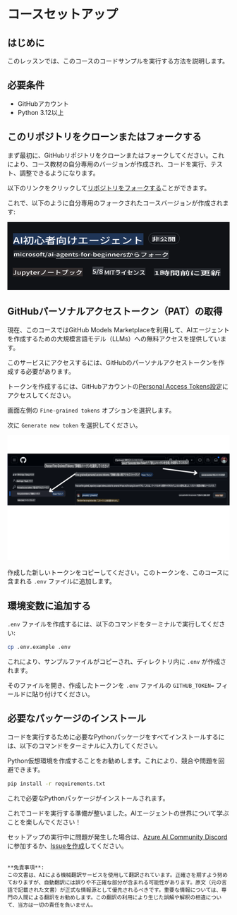 # コースセットアップ

## はじめに

このレッスンでは、このコースのコードサンプルを実行する方法を説明します。

## 必要条件

- GitHubアカウント
- Python 3.12以上

## このリポジトリをクローンまたはフォークする

まず最初に、GitHubリポジトリをクローンまたはフォークしてください。これにより、コース教材の自分専用のバージョンが作成され、コードを実行、テスト、調整できるようになります。

以下のリンクをクリックして[リポジトリをフォークする](https://github.com/microsoft/ai-agents-for-beginners/fork)ことができます。

これで、以下のように自分専用のフォークされたコースバージョンが作成されます:

![フォークされたリポジトリ](../../../translated_images/forked-repo.eea246a73044cc984a1e462349e36e7336204f00785e3187b7399905feeada07.ja.png)

## GitHubパーソナルアクセストークン（PAT）の取得

現在、このコースではGitHub Models Marketplaceを利用して、AIエージェントを作成するための大規模言語モデル（LLMs）への無料アクセスを提供しています。

このサービスにアクセスするには、GitHubのパーソナルアクセストークンを作成する必要があります。

トークンを作成するには、GitHubアカウントの[Personal Access Tokens設定](https://github.com/settings/personal-access-tokens)にアクセスしてください。

画面左側の `Fine-grained tokens` オプションを選択します。

次に `Generate new token` を選択してください。

![トークンの生成](../../../translated_images/generate-token.361ec40abe59b84ac68d63c23e2b6854d6fad82bd4e41feb98fc0e6f030e8ef7.ja.png)

作成した新しいトークンをコピーしてください。このトークンを、このコースに含まれる `.env` ファイルに追加します。

## 環境変数に追加する

`.env` ファイルを作成するには、以下のコマンドをターミナルで実行してください:

```bash
cp .env.example .env
```

これにより、サンプルファイルがコピーされ、ディレクトリ内に `.env` が作成されます。

そのファイルを開き、作成したトークンを `.env` ファイルの `GITHUB_TOKEN=` フィールドに貼り付けてください。

## 必要なパッケージのインストール

コードを実行するために必要なPythonパッケージをすべてインストールするには、以下のコマンドをターミナルに入力してください。

Python仮想環境を作成することをお勧めします。これにより、競合や問題を回避できます。

```bash
pip install -r requirements.txt
```

これで必要なPythonパッケージがインストールされます。

これでコードを実行する準備が整いました。AIエージェントの世界について学ぶことを楽しんでください！

セットアップの実行中に問題が発生した場合は、[Azure AI Community Discord](https://discord.gg/kzRShWzttr)に参加するか、[Issueを作成](https://github.com/microsoft/ai-agents-for-beginners/issues?WT.mc_id=academic-105485-koreyst)してください。
```

**免責事項**:  
この文書は、AIによる機械翻訳サービスを使用して翻訳されています。正確さを期すよう努めておりますが、自動翻訳には誤りや不正確な部分が含まれる可能性があります。原文（元の言語で記載された文書）が正式な情報源として優先されるべきです。重要な情報については、専門の人間による翻訳をお勧めします。この翻訳の利用により生じた誤解や解釈の相違について、当方は一切の責任を負いません。